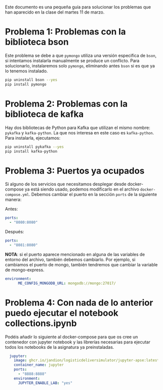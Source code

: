 Este documento es una pequeña guía para solucionar los problemas que han aparecido en la clase del martes 11 de marzo.

# Problema 1: Problemas con la biblioteca bson

Este problema se debe a que `pymongo` utiliza una versión especifica de `bson`, si intentamos instalarla manualmente se produce un conflicto. Para solucionarlo, instalaremos solo `pymongo`, eliminando antes `bson` si es que ya lo tenemos instalado.

```bash
pip uninstall bson --yes
pip install pymongo
```

# Problema 2: Problemas con la biblioteca de kafka

Hay dos bibliotecas de Python para Kafka que utilizan el mismo nombre: `pykafka` y `kafka-python`. La que nos interesa en este caso es `kafka-python`. Para instalarla, ejecutamos:

```bash
pip uninstall pykafka --yes
pip install kafka-python
```

# Problema 3: Puertos ya ocupados

Si alguno de los servicios que necesitamos desplegar desde docker-compose ya está siendo usado, podemos modificarlo en el archivo `docker-compose.yml`. Debemos cambiar el puerto en la sección `ports` de la siguiente manera:

Antes:
```yaml
ports:
  - "8080:8080"
```
Después:
```yaml
ports:
  - "8081:8080"
```

**NOTA**: si el puerto aparece mencionado en alguna de las variables de entorno del archivo, también debemos cambiarlo. Por ejemplo, si cambiamos el puerto de mongo, también tendremos que cambiar la variable de mongo-express.
```yaml
environment:
      ME_CONFIG_MONGODB_URL: mongodb://mongo:27017/
```

# Problema 4: Con nada de lo anterior puedo ejecutar el notebook collections.ipynb

Podéis añadir lo siguiente al docker-compose para que os cree un contenedor con jupyter notebook y las librerías necesarias para ejecutar todos los notebooks de la asignatura ya preinstaladas.

```yaml
  jupyter:
    image: ghcr.io/jandion/logisticdeliversimulator/jupyter-apse:latest 
    container_name: jupyter
    ports:
      - "8888:8888"
    environment:
      JUPYTER_ENABLE_LAB: "yes"
```
